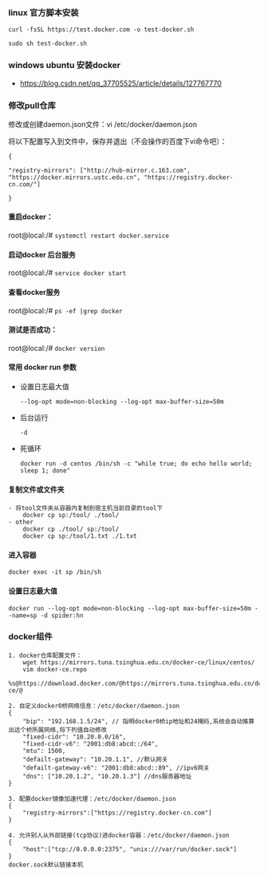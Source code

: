 ### linux 官方脚本安装
`curl -fsSL https://test.docker.com -o test-docker.sh`

`sudo sh test-docker.sh`


### windows ubuntu 安装docker
- https://blog.csdn.net/qq_37705525/article/details/127767770


### 修改pull仓库

修改或创建daemon.json文件：vi /etc/docker/daemon.json

将以下配置写入到文件中，保存并退出（不会操作的百度下vi命令吧）：

```text
{

"registry-mirrors": ["http://hub-mirror.c.163.com", "https://docker.mirrors.ustc.edu.cn", "https://registry.docker-cn.com/"]

}

```

#### 重启docker：

root\@local:/# `systemctl restart docker.service`

#### 启动docker 后台服务

root\@local:/# `service docker start`

#### 查看docker服务

root\@local:/# `ps -ef |grep docker`

#### 测试是否成功：

root\@local:/# `docker version`


#### 常用 docker run 参数
- 设置日志最大值

  `--log-opt mode=non-blocking --log-opt max-buffer-size=50m`
- 后台运行

  `-d`
- 死循环

  `docker run -d centos /bin/sh -c "while true; do echo hello world; sleep 1; done"`

#### 复制文件或文件夹
    - 将tool文件夹从容器内复制到宿主机当前目录的tool下
        docker cp sp:/tool/ ./tool/
    - other
        docker cp ./tool/ sp:/tool/
        docker cp sp:/tool/1.txt ./1.txt

#### 进入容器
    docker exec -it sp /bin/sh

#### 设置日志最大值
    docker run --log-opt mode=non-blocking --log-opt max-buffer-size=50m --name=sp -d spider:hn



### docker组件
    1. docker仓库配置文件：
        wget https://mirrors.tuna.tsinghua.edu.cn/docker-ce/linux/centos/
        vim docker-ce.repo
        %s@https://download.docker.com/@https://mirrors.tuna.tsinghua.edu.cn/docker-ce/@     

	2. 自定义docker0桥网络信息：/etc/docker/daemon.json
	{
		"bip": "192.168.1.5/24", // 指明docker0桥ip地址和24掩码,系统会自动推算出这个桥所属网络,将下列值自动修改
		"fixed-cidr": "10.20.0.0/16",
		"fixed-cidr-v6": "2001:db8:abcd::/64",
		"mtu": 1500, 
		"defailt-gateway": "10.20.1.1", //默认网关
		"defailt-gateway-v6": "2001:db8:abcd::89", //ipv6网关
		"dns": ["10.20.1.2", "10.20.1.3"] //dns服务器地址
	}

	3. 配置docker镜像加速代理：/etc/docker/daemon.json
	{
		"registry-mirrors":["https://registry.docker-cn.com"]
	}

	4. 允许别人从外部链接(tcp协议)进docker容器：/etc/docker/daemon.json
	{
		"host":["tcp://0.0.0.0:2375", "unix:///var/run/docker.sock"]
	}
	docker.sock默认链接本机